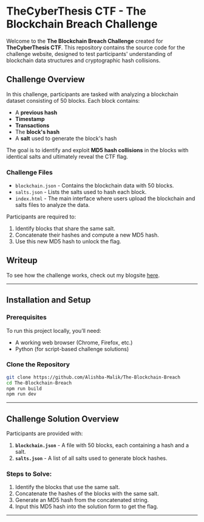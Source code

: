 # TheCyberThesis CTF - The Blockchain Breach Challenge

Welcome to the **The Blockchain Breach Challenge** created for **TheCyberThesis CTF**. This repository contains the source code for the challenge website, designed to test participants' understanding of blockchain data structures and cryptographic hash collisions.

## Challenge Overview

In this challenge, participants are tasked with analyzing a blockchain dataset consisting of 50 blocks. Each block contains:

- A **previous hash**
- **Timestamp**
- **Transactions**
- The **block's hash**
- A **salt** used to generate the block's hash

The goal is to identify and exploit **MD5 hash collisions** in the blocks with identical salts and ultimately reveal the CTF flag.

### Challenge Files

- `blockchain.json` - Contains the blockchain data with 50 blocks.
- `salts.json` - Lists the salts used to hash each block.
- `index.html` - The main interface where users upload the blockchain and salts files to analyze the data.

Participants are required to:

1. Identify blocks that share the same salt.
2. Concatenate their hashes and compute a new MD5 hash.
3. Use this new MD5 hash to unlock the flag.

## Writeup

To see how the challenge works, check out my blogsite [here](https://alishba-malik.vercel.app/blog/writeups/thecycerthesisctf/crypto/blockchainbreach/theblockchainbreach).

---

## Installation and Setup

### Prerequisites

To run this project locally, you’ll need:

- A working web browser (Chrome, Firefox, etc.)
- Python (for script-based challenge solutions)

### Clone the Repository

```bash
git clone https://github.com/Alishba-Malik/The-Blockchain-Breach
cd The-Blockchain-Breach
npm run build 
npm run dev
```

---

## Challenge Solution Overview

Participants are provided with:

1. **`blockchain.json`** - A file with 50 blocks, each containing a hash and a salt.
2. **`salts.json`** - A list of all salts used to generate block hashes.

### Steps to Solve:

1. Identify the blocks that use the same salt.
2. Concatenate the hashes of the blocks with the same salt.
3. Generate an MD5 hash from the concatenated string.
4. Input this MD5 hash into the solution form to get the flag.

---
